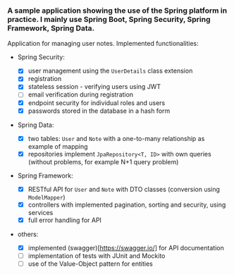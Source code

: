 ### A sample application showing the use of the Spring platform in practice. I mainly use Spring Boot, Spring Security, Spring Framework, Spring Data.

Application for managing user notes. Implemented functionalities:

- Spring Security:
  
  - [x] user management using the `UserDetails` class extension
  - [x] registration
  - [x] stateless session - verifying users using JWT
  - [ ] email verification during registration
  - [x] endpoint security for individual roles and users
  - [x] passwords stored in the database in a hash form

- Spring Data:

  - [x] two tables: `User` and `Note` with a one-to-many relationship as example of mapping
  - [x] repositories implement `JpaRepository<T, ID>` with own queries (without problems, for example N+1 query problem)

- Spring Framework:

  - [x] RESTful API for `User` and `Note` with DTO classes (conversion using `ModelMapper`)
  - [x] controllers with implemented pagination, sorting and security, using services
  - [x] full error handling for API

- others:

  - [x] implemented (swagger)[https://swagger.io/] for API documentation
  - [ ] implementation of tests with JUnit and Mockito
  - [ ] use of the Value-Object pattern for entities
